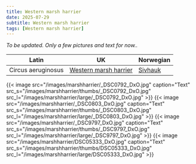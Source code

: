 ```yaml
---
title: Western marsh harrier
date: 2025-07-29
subtitle: Western marsh harrier
tags: [Western marsh harrier]
---
```


*To be updated. Only a few pictures and text for now..*

<!--more-->

| Latin      | UK | Norwegian |
| --------- |  --------- |    --------- |
|  Circus aeruginosus |  [Western marsh harrier](https://en.wikipedia.org/wiki/Western_marsh_harrier) |  [Sivhauk](https://no.wikipedia.org/wiki/Sivhauk) |

{{< image src="/images/marshharrier/_DSC0792_DxO.jpg"  caption="Text" src_s="/images/marshharrier/thumbs/_DSC0792_DxO.jpg" src_l="/images/marshharrier/large/_DSC0792_DxO.jpg" >}}
{{< image src="/images/marshharrier/_DSC0803_DxO.jpg"  caption="Text" src_s="/images/marshharrier/thumbs/_DSC0803_DxO.jpg" src_l="/images/marshharrier/large/_DSC0803_DxO.jpg" >}}
{{< image src="/images/marshharrier/_DSC9797_DxO.jpg"  caption="Text" src_s="/images/marshharrier/thumbs/_DSC9797_DxO.jpg" src_l="/images/marshharrier/large/_DSC9797_DxO.jpg" >}}
{{< image src="/images/marshharrier/DSC05333_DxO.jpg"  caption="Text" src_s="/images/marshharrier/thumbs/DSC05333_DxO.jpg" src_l="/images/marshharrier/large/DSC05333_DxO.jpg" >}}
